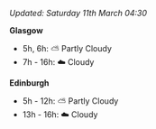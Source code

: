 *Updated: Saturday 11th March 04:30*

**Glasgow**

* 5h, 6h: :partly_sunny: Partly Cloudy
* 7h - 16h: :cloud: Cloudy

**Edinburgh**

* 5h - 12h: :partly_sunny: Partly Cloudy
* 13h - 16h: :cloud: Cloudy

